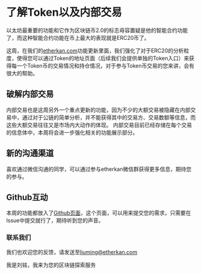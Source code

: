 # 了解Token以及内部交易

以太坊最重要的功能和它作为区块链币2.0的标志毋容置疑是他的智能合约功能了，而这种智能合约功能在币上最大的表现就是ERC20币了。

这周，在我们的[etherkan.com](www.etherkan.com)功能更新里面，我们强化了对于ERC20的分析粒度，使得您可以通过Token的地址页面（后续我们会提供单独的Token入口）来获得每一个Token币的交易情况和持仓情况，对于参与Token币交易的您来讲，会有很大的帮助。

## 破解内部交易

内部交易也是这周另外一个重点更新的功能，因为不少的大额交易被隐藏在内部交易中，通过对于公链的简单分析，并不能获得其中的交易方、交易数额等信息，而这些大额交易往往又是市场内大动作的体现。
内部交易目前已经存储在每个交易的信息体中，本周将会进一步强化相关的功能展示部分。

## 新的沟通渠道

喜欢通过微信沟通的同学，可以通过参与etherkan微信群获得更多信息，期待您的参与。

## Github互动

本周的功能都放入了[Github页面](www.github.com/extrame/etherkan)，这个页面，可以用来提交您的需求，只需要在Issue中提交就行了，期待听到您的声音。

### 联系我们

我们也欢迎您的反馈，请发送至[liuming@etherkan.com](mailto:liuming@etherkan.com)

我是刘铭，我来为您的区块链探索服务